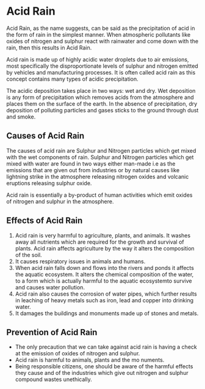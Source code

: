 # Acid Rain

Acid Rain, as the name suggests, can be said as the precipitation of acid in the form of rain in the simplest manner. When atmospheric pollutants like oxides of nitrogen and sulphur react with rainwater and come down with the rain, then this results in Acid Rain. 

Acid rain is made up of highly acidic water droplets due to air emissions, most specifically the disproportionate levels of sulphur and nitrogen emitted by vehicles and manufacturing processes. It is often called acid rain as this concept contains many types of acidic precipitation. 

The acidic deposition takes place in two ways: wet and dry. Wet deposition is any form of precipitation which removes acids from the atmosphere and places them on the surface of the earth. In the absence of precipitation, dry deposition of polluting particles and gases sticks to the ground through dust and smoke. 

## Causes of Acid Rain 

The causes of acid rain are Sulphur and Nitrogen particles which get mixed with the wet components of rain. Sulphur and Nitrogen particles which get mixed with water are found in two ways either man-made i.e as the emissions that are given out from industries or by natural causes like lightning strike in the atmosphere releasing nitrogen oxides and volcanic eruptions releasing sulphur oxide. 

Acid rain is essentially a by-product of human activities which emit oxides of nitrogen and sulphur in the atmosphere. 

## Effects of Acid Rain 

1. Acid rain is very harmful to agriculture, plants, and animals. It washes away all nutrients which are required for the growth and survival of plants. Acid rain affects agriculture by the way it alters the composition of the soil. 
2. It causes respiratory issues in animals and humans. 
3. When acid rain falls down and flows into the rivers and ponds it affects the aquatic ecosystem. It alters the chemical composition of the water, to a form which is actually harmful to the aquatic ecosystemto survive and causes water pollution. 
4. Acid rain also causes the corrosion of water pipes, which further results in leaching of heavy metals such as iron, lead and copper into drinking water. 
5. It damages the buildings and monuments made up of stones and metals. 

## Prevention of Acid Rain 

- The only precaution that we can take against acid rain is having a check at the emission of oxides of nitrogen and sulphur. 
- Acid rain is harmful to animals, plants and the mo numents. 
- Being responsible citizens, one should be aware of the harmful effects they cause and of the industries which give out nitrogen and sulphur compound wastes unethically.